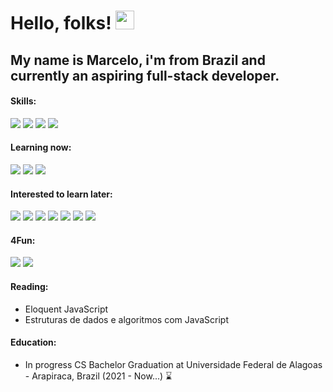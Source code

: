 # Hello, folks! <img src="https://raw.githubusercontent.com/MartinHeinz/MartinHeinz/master/wave.gif" width="30px">

## My name is Marcelo, i'm from Brazil and currently an aspiring full-stack developer.

#### Skills:
![](https://img.shields.io/badge/HTML5-E96228?style=flat&logo=HTML5&logoColor=white)
![](https://img.shields.io/badge/JavaScript-968220?style=flat&logo=JavaScript&logoColor=white)
![](https://img.shields.io/badge/CSS3-2862E9?style=flat&logo=CSS3&logoColor=white)
![](https://img.shields.io/badge/Python-FFFF77?style=flat&logo=python)

#### Learning now:
![](https://img.shields.io/badge/NodeJs-005022?style=flat&logo=Node.js)
![](https://img.shields.io/badge/Express-272727?style=flat&logo=express)
![](https://img.shields.io/badge/React-1CB6D4?style=flat&logo=React&logoColor=white)


#### Interested to learn later:
![](https://img.shields.io/badge/TypeScript-CDF?style=flat&logo=TypeScript)
![](https://img.shields.io/badge/TailwindCss-FFFFFF?style=flat&logo=TailwindCss)
![](https://img.shields.io/badge/Sass-FFDDEE?style=flat&logo=Sass)
![](https://img.shields.io/badge/Ruby-AA2B28?style=flat&logo=Ruby)
![](https://img.shields.io/badge/RubyOnRails-C53330?style=flat&logo=RubyOnRails)
![](https://img.shields.io/badge/Django-154B33?style=flat&logo=Django)
![](https://img.shields.io/badge/Docker-111188?style=flat&logo=Docker)

#### 4Fun:
![](https://img.shields.io/badge/Clojure-55AA55?style=flat&logo=Clojure)
![](https://img.shields.io/badge/Haskell-5E5086?style=flat&logo=Haskell)


#### Reading:
 - Eloquent JavaScript
 - Estruturas de dados e algoritmos com JavaScript

#### Education:
- In progress CS Bachelor Graduation at Universidade Federal de Alagoas - Arapiraca, Brazil (2021 - Now...) ⌛
